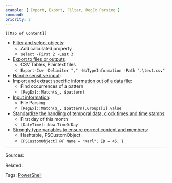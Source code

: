 ```yaml
---
example: [ Import, Export, Filter, RegEx Parsing ]
command: 
priority: 2
---
```


```dynamic-embed
[[Map of Content]]
```


<ul class="dataview list-view-ul"><li><span><a aria-label-position="top" aria-label="Filter and select objects.md" data-href="Filter and select objects.md" href="Filter and select objects.md" class="internal-link" target="_blank" rel="noopener">Filter and select objects</a></span>: <ul class="dataview dataview-ul dataview-result-list-ul"><li class="dataview-result-list-li"><span>Add calculated property</span></li><li class="dataview-result-list-li"><span><code>select -First 2 -Last 3</code></span></li></ul></li><li><span><a aria-label-position="top" aria-label="Export to files or outputs.md" data-href="Export to files or outputs.md" href="Export to files or outputs.md" class="internal-link" target="_blank" rel="noopener">Export to files or outputs</a></span>: <ul class="dataview dataview-ul dataview-result-list-ul"><li class="dataview-result-list-li"><span>CSV Tables, Plaintext files</span></li><li class="dataview-result-list-li"><span><code>Export-Csv -Delimiter "," -NoTypeInformation -Path ".\text.csv"</code></span></li></ul></li><li><span><a aria-label-position="top" aria-label="Handle sensitive input.md" data-href="Handle sensitive input.md" href="Handle sensitive input.md" class="internal-link" target="_blank" rel="noopener">Handle sensitive input</a></span>: <ul class="dataview dataview-ul dataview-result-list-ul"></ul></li><li><span><a aria-label-position="top" aria-label="Import and extract specific information out of a data file.md" data-href="Import and extract specific information out of a data file.md" href="Import and extract specific information out of a data file.md" class="internal-link" target="_blank" rel="noopener">Import and extract specific information out of a data file</a></span>: <ul class="dataview dataview-ul dataview-result-list-ul"><li class="dataview-result-list-li"><span>Find occurrences of a pattern</span></li><li class="dataview-result-list-li"><span><code>[RegEx]::Match($_, $pattern)</code></span></li></ul></li><li><span><a aria-label-position="top" aria-label="Input information.md" data-href="Input information.md" href="Input information.md" class="internal-link" target="_blank" rel="noopener">Input information</a></span>: <ul class="dataview dataview-ul dataview-result-list-ul"><li class="dataview-result-list-li"><span>File Parsing</span></li><li class="dataview-result-list-li"><span><code>[RegEx]::Match($_, $pattern).Groups[1].value</code></span></li></ul></li><li><span><a aria-label-position="top" aria-label="Standardize the handling of temporal data, clock times and time stamps.md" data-href="Standardize the handling of temporal data, clock times and time stamps.md" href="Standardize the handling of temporal data, clock times and time stamps.md" class="internal-link" target="_blank" rel="noopener">Standardize the handling of temporal data, clock times and time stamps</a></span>: <ul class="dataview dataview-ul dataview-result-list-ul"><li class="dataview-result-list-li"><span>First day of this month</span></li><li class="dataview-result-list-li"><span><code>[DateTime]::Now.TimeOfDay</code></span></li></ul></li><li><span><a aria-label-position="top" aria-label="Strongly type variables to ensure correct content and members.md" data-href="Strongly type variables to ensure correct content and members.md" href="Strongly type variables to ensure correct content and members.md" class="internal-link" target="_blank" rel="noopener">Strongly type variables to ensure correct content and members</a></span>: <ul class="dataview dataview-ul dataview-result-list-ul"><li class="dataview-result-list-li"><span>Hashtable, PSCustomObject</span></li><li class="dataview-result-list-li"><span><code>[PSCustomObject] @{ Name = "Karl"; ID = 45; }</code></span></li></ul></li></ul>


---


Sources:

Related:

Tags:
[PowerShell](PowerShell.md)